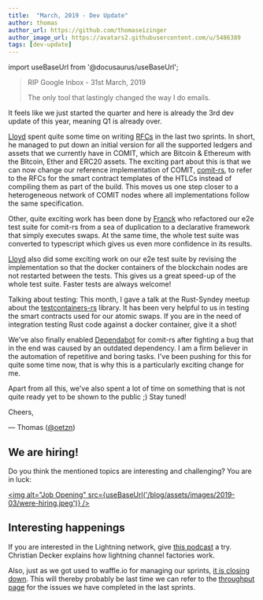 ```yaml
---
title:  "March, 2019 - Dev Update"
author: thomas
author_url: https://github.com/thomaseizinger
author_image_url: https://avatars2.githubusercontent.com/u/5486389
tags: [dev-update]
---
```


import useBaseUrl from '@docusaurus/useBaseUrl';

> RIP Google Inbox - 31st March, 2019
>
> The only tool that lastingly changed the way I do emails.

It feels like we just started the quarter and here is already the 3rd dev update of this year, meaning Q1 is already over.

<!--truncate-->

[Lloyd](https://twitter.com/LLFOURN) spent quite some time on writing [RFCs](https://github.com/comit-network/RFCs) in the last two sprints.
In short, he managed to put down an initial version for all the supported ledgers and assets that we currently have in COMIT, which are Bitcoin & Ethereum with the Bitcoin, Ether and ERC20 assets.
The exciting part about this is that we can now change our reference implementation of COMIT, [comit-rs](https://github.com/comit-network/comit-rs), to refer to the RFCs for the smart contract templates of the HTLCs instead of compiling them as part of the build.
This moves us one step closer to a heterogeneous network of COMIT nodes where all implementations follow the same specification.

Other, quite exciting work has been done by [Franck](https://twitter.com/d4nte) who refactored our e2e test suite for comit-rs from a sea of duplication to a declarative framework that simply executes swaps.
At the same time, the whole test suite was converted to typescript which gives us even more confidence in its results.

[Lloyd](https://twitter.com/LLFOURN) also did some exciting work on our e2e test suite by revising the implementation so that the docker containers of the blockchain nodes are not restarted between the tests.
This gives us a great speed-up of the whole test suite.
Faster tests are always welcome!

Talking about testing: This month, I gave a talk at the Rust-Syndey meetup about the [testcontainers-rs](https://github.com/testcontainers/testcontainers-rs) library.
It has been very helpful to us in testing the smart contracts used for our atomic swaps.
If you are in the need of integration testing Rust code against a docker container, give it a shot!

We've also finally enabled [Dependabot](https://dependabot.com/) for comit-rs after fighting a bug that in the end was caused by an outdated dependency.
I am a firm believer in the automation of repetitive and boring tasks.
I've been pushing for this for quite some time now, that is why this is a particularly exciting change for me.

Apart from all this, we've also spent a lot of time on something that is not quite ready yet to be shown to the public ;)
Stay tuned!

Cheers,

— Thomas ([@oetzn](https://twitter.com/oetzn))

## We are hiring!

Do you think the mentioned topics are interesting and challenging? You are in luck:

[<img alt="Job Opening" src={useBaseUrl('/blog/assets/images/2019-03/were-hiring.jpeg')} />](https://tenx.tech/en/job-openings)

## Interesting happenings

If you are interested in the Lightning network, give [this podcast](https://stephanlivera.com/episode/59) a try.
Christian Decker explains how lightning channel factories work.

Also, just as we got used to waffle.io for managing our sprints, [it is closing down](https://waffle.io/closing-its-doors).
This will thereby probably be last time we can refer to the [throughput page](https://waffle.io/comit-network/comit-rs/metrics/throughput?groupSize=2&start=2019-02-26T13:00:00.000Z&timeUnit=week) for the issues we have completed in the last sprints.

